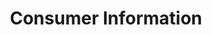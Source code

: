 ---
ee_id: '2226'
site: '1'
type: '2'
url: 2012-070-consumer-information
title: Consumer Information
year: '2012'
display_year: '2012'
medium: 'Wastebasket, Sprite Zero cans. '
dims: 11 x 11 x 15 in
pitch:
ps:
live_url:
related:
youtube:
related_code:
imgs: consumer-information-2012-070-full-database-ih.jpg
subheading:
download:
add_credit:
add_credits:
commission:
layout: things-i-made
---